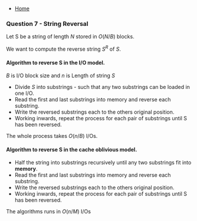 * [Home](README.md)

### Question 7 - String Reversal

Let S be a string of length $N$ stored in $O(N/B)$ blocks.

We want to compute the reverse string $S^R$ of $S$.


#### Algorithm to reverse S in the I/O model.

$B$ is I/O block size and $n$ is Length of string $S$

* Divide $S$ into substrings - such that any two substrings can be loaded in one I/O.
* Read the first and last substrings into memory and reverse each substring.
* Write the reversed substrings each to the others original position.
* Working inwards, repeat the process for each pair of substrings until S has been reversed.

The whole process takes $O(n/B)$ I/Os.

#### Algorithm to reverse S in the cache oblivious model.

* Half the string into substrings recursively until any two substrings fit into **memory**.
* Read the first and last substrings into memory and reverse each substring.
* Write the reversed substrings each to the others original position.
* Working inwards, repeat the process for each pair of substrings until S has been reversed.

The algorithms runs in $O(n/M)$ I/Os

